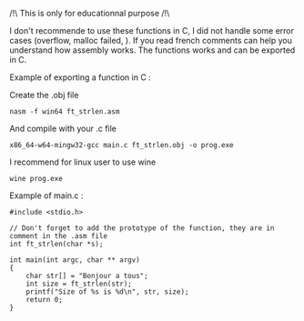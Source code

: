/!\ This is only for educationnal purpose /!\

I don't recommende to use these functions in C, I did not handle some error cases (overflow, malloc failed, ).
If you read french comments can help you understand how assembly works.
The functions works and can be exported in C.

Example of exporting a function in C :

Create the .obj file

	nasm -f win64 ft_strlen.asm

And compile with your .c file
	
	x86_64-w64-mingw32-gcc main.c ft_strlen.obj -o prog.exe

I recommend for linux user to use wine
	
	wine prog.exe

Example of main.c :

	#include <stdio.h>

	// Don't forget to add the prototype of the function, they are in comment in the .asm file
	int ft_strlen(char *s);

	int main(int argc, char ** argv)
	{
		char str[] = "Bonjour a tous";
		int size = ft_strlen(str);
		printf("Size of %s is %d\n", str, size);
		return 0;
	}
